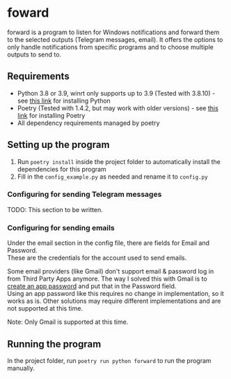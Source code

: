 # foward

forward is a program to listen for Windows notifications and forward them to the selected outputs (Telegram messages, email).  It offers the options to only handle notifications from specific programs and to choose multiple outputs to send to.


## Requirements

- Python 3.8 or 3.9, winrt only supports up to 3.9 (Tested with 3.8.10) - see [this link](https://www.python.org/downloads/windows/) for installing Python
- Poetry (Tested with 1.4.2, but may work with older versions) - see [this link](https://python-poetry.org/docs/) for installing Poetry
- All dependency requirements managed by poetry


## Setting up the program

1. Run `poetry install` inside the project folder to automatically install the dependencies for this program
2. Fill in the `config_example.py` as needed and rename it to `config.py`

### Configuring for sending Telegram messages

TODO: This section to be written.


### Configuring for sending emails

Under the email section in the config file, there are fields for Email and Password.  
These are the credentials for the account used to send emails.  

Some email providers (like Gmail) don't support email & password log in from Third Party Apps anymore.  The way I solved this with Gmail is to [create an app password](https://urldefense.com/v3/__https://support.google.com/mail/answer/185833?hl=en__;!!MiXNeB2G!JfyhheHvhysiGUW_JXZMoCstAzP3-L8fg2e6aieke2V9YJqBbGrmqvTy6x5Y660kj8y3QxPkpObtq-NDxSkKcw$) and put that in the Password field.  
Using an app password like this requires no change in implementation, so it works as is. Other solutions may require different implementations and are not supported at this time.

Note: Only Gmail is supported at this time.

## Running the program

In the project folder, run `poetry run python forward` to run the program manually.
